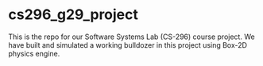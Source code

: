 cs296_g29_project
=================

This is the repo for our Software Systems Lab (CS-296) course project.
We have built and simulated a working bulldozer in this project using 
Box-2D physics engine.

